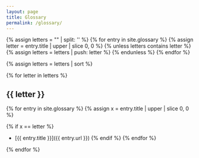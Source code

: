 ```yaml
---
layout: page
title: Glossary
permalink: /glossary/
---
```


{% assign letters = "" | split: '' %}
{% for entry in site.glossary %}
    {% assign letter = entry.title | upper | slice 0, 0 %}
    {% unless letters contains letter %}
        {% assign letters = letters | push: letter %}
    {% endunless %}
{% endfor %}

{% assign letters = letters | sort %}

{% for letter in letters %}
## {{ letter }}

{% for entry in site.glossary %}
{% assign x = entry.title | upper | slice 0, 0 %}

{% if x == letter %}
- [{{ entry.title }}]({{ entry.url }})
{% endif %}
{% endfor %}

{% endfor %}

